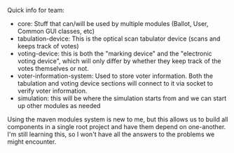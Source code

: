 Quick info for team:
- core: Stuff that can/will be used by multiple modules (Ballot, User, Common GUI classes, etc)
- tabulation-device: This is the optical scan tabulator device (scans and keeps track of votes)
- voting-device: this is both the "marking device" and the "electronic voting device", which will only differ by whether they keep track of the votes themselves or not.
- voter-information-system: Used to store voter information. Both the tabulation and voting device sections will connect to it via socket to verify voter information.
- simulation: this will be where the simulation starts from and we can start up other modules as needed

Using the maven modules system is new to me, but this allows us to build all components in a single root project and have them depend on one-another. I'm still learning this, so I won't have all the answers to the problems we might encounter.